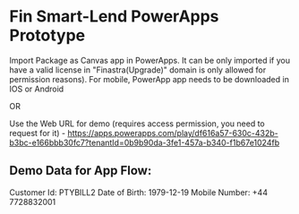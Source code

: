 # Fin Smart-Lend PowerApps Prototype
Import Package as Canvas app in PowerApps. It can be only imported if you have a valid license in "Finastra(Upgrade)" domain is only allowed for permission reasons). For mobile, PowerApp app needs to be downloaded in IOS or Android

OR

Use the Web URL for demo (requires access permission, you need to request for it) - https://apps.powerapps.com/play/df616a57-630c-432b-b3bc-e166bbb30fc7?tenantId=0b9b90da-3fe1-457a-b340-f1b67e1024fb 

Demo Data for App Flow:
----------------------------
Customer Id: PTYBILL2
Date of Birth: 1979-12-19
Mobile Number: +44 7728832001

